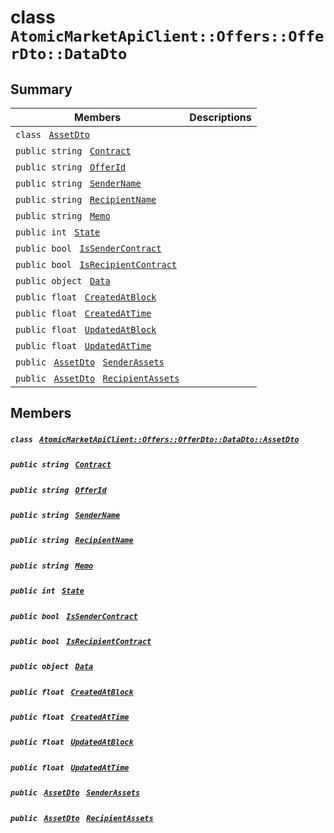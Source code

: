# class `AtomicMarketApiClient::Offers::OfferDto::DataDto` 

## Summary

 Members                                | Descriptions                                
----------------------------------------|---------------------------------------------
`class ` [`AssetDto`](.github/workflows/documentation/md/AtomicMarketApiClient--Offers--OfferDto--DataDto--AssetDto.md#class_atomic_market_api_client_1_1_offers_1_1_offer_dto_1_1_data_dto_1_1_asset_dto)        | 
`public string ` [`Contract`](#class_atomic_market_api_client_1_1_offers_1_1_offer_dto_1_1_data_dto_1a9b4baf8484b98d89513d7776a8877d0e) | 
`public string ` [`OfferId`](#class_atomic_market_api_client_1_1_offers_1_1_offer_dto_1_1_data_dto_1a176ccbd661a78c99444e637ed0af4c6e) | 
`public string ` [`SenderName`](#class_atomic_market_api_client_1_1_offers_1_1_offer_dto_1_1_data_dto_1a8435cbd7a4dda595164d4ff47d4f4525) | 
`public string ` [`RecipientName`](#class_atomic_market_api_client_1_1_offers_1_1_offer_dto_1_1_data_dto_1a4db149de8d9e2720942cc478bf9b67e2) | 
`public string ` [`Memo`](#class_atomic_market_api_client_1_1_offers_1_1_offer_dto_1_1_data_dto_1ae120ff01d30f40e9771e30e58f1a1d7f) | 
`public int ` [`State`](#class_atomic_market_api_client_1_1_offers_1_1_offer_dto_1_1_data_dto_1a18de412e641d6e3d45d7a829923a29c3) | 
`public bool ` [`IsSenderContract`](#class_atomic_market_api_client_1_1_offers_1_1_offer_dto_1_1_data_dto_1ade800cb1f05a507dc30d49c105cfff62) | 
`public bool ` [`IsRecipientContract`](#class_atomic_market_api_client_1_1_offers_1_1_offer_dto_1_1_data_dto_1a07f590cec8ec1aa154b011469a393f5e) | 
`public object ` [`Data`](#class_atomic_market_api_client_1_1_offers_1_1_offer_dto_1_1_data_dto_1a248bfced8a2a84c147f9b20efe3e669a) | 
`public float ` [`CreatedAtBlock`](#class_atomic_market_api_client_1_1_offers_1_1_offer_dto_1_1_data_dto_1a0caa720646d595f07067fcc6c44a4b2e) | 
`public float ` [`CreatedAtTime`](#class_atomic_market_api_client_1_1_offers_1_1_offer_dto_1_1_data_dto_1a14bdb6268c108cfc8647325d8aff2078) | 
`public float ` [`UpdatedAtBlock`](#class_atomic_market_api_client_1_1_offers_1_1_offer_dto_1_1_data_dto_1a6a61fb4c918dc2245accba312dc05e54) | 
`public float ` [`UpdatedAtTime`](#class_atomic_market_api_client_1_1_offers_1_1_offer_dto_1_1_data_dto_1a8dbb9afc1eef46b8d8a1c645804ef180) | 
`public ` [`AssetDto`](.github/workflows/documentation/md/AtomicMarketApiClient--Offers--OfferDto--DataDto--AssetDto.md#class_atomic_market_api_client_1_1_offers_1_1_offer_dto_1_1_data_dto_1_1_asset_dto)` ` [`SenderAssets`](#class_atomic_market_api_client_1_1_offers_1_1_offer_dto_1_1_data_dto_1a86e7c6a130fb6362e9c7acccadccc56e) | 
`public ` [`AssetDto`](.github/workflows/documentation/md/AtomicMarketApiClient--Offers--OfferDto--DataDto--AssetDto.md#class_atomic_market_api_client_1_1_offers_1_1_offer_dto_1_1_data_dto_1_1_asset_dto)` ` [`RecipientAssets`](#class_atomic_market_api_client_1_1_offers_1_1_offer_dto_1_1_data_dto_1a358e5087b184a62aa204fdbb91ec8ef5) | 

## Members

##### `class ` [`AtomicMarketApiClient::Offers::OfferDto::DataDto::AssetDto`](.github/workflows/documentation/md/AtomicMarketApiClient--Offers--OfferDto--DataDto--AssetDto.md#class_atomic_market_api_client_1_1_offers_1_1_offer_dto_1_1_data_dto_1_1_asset_dto) 

##### `public string ` [`Contract`](#class_atomic_market_api_client_1_1_offers_1_1_offer_dto_1_1_data_dto_1a9b4baf8484b98d89513d7776a8877d0e) 

##### `public string ` [`OfferId`](#class_atomic_market_api_client_1_1_offers_1_1_offer_dto_1_1_data_dto_1a176ccbd661a78c99444e637ed0af4c6e) 

##### `public string ` [`SenderName`](#class_atomic_market_api_client_1_1_offers_1_1_offer_dto_1_1_data_dto_1a8435cbd7a4dda595164d4ff47d4f4525) 

##### `public string ` [`RecipientName`](#class_atomic_market_api_client_1_1_offers_1_1_offer_dto_1_1_data_dto_1a4db149de8d9e2720942cc478bf9b67e2) 

##### `public string ` [`Memo`](#class_atomic_market_api_client_1_1_offers_1_1_offer_dto_1_1_data_dto_1ae120ff01d30f40e9771e30e58f1a1d7f) 

##### `public int ` [`State`](#class_atomic_market_api_client_1_1_offers_1_1_offer_dto_1_1_data_dto_1a18de412e641d6e3d45d7a829923a29c3) 

##### `public bool ` [`IsSenderContract`](#class_atomic_market_api_client_1_1_offers_1_1_offer_dto_1_1_data_dto_1ade800cb1f05a507dc30d49c105cfff62) 

##### `public bool ` [`IsRecipientContract`](#class_atomic_market_api_client_1_1_offers_1_1_offer_dto_1_1_data_dto_1a07f590cec8ec1aa154b011469a393f5e) 

##### `public object ` [`Data`](#class_atomic_market_api_client_1_1_offers_1_1_offer_dto_1_1_data_dto_1a248bfced8a2a84c147f9b20efe3e669a) 

##### `public float ` [`CreatedAtBlock`](#class_atomic_market_api_client_1_1_offers_1_1_offer_dto_1_1_data_dto_1a0caa720646d595f07067fcc6c44a4b2e) 

##### `public float ` [`CreatedAtTime`](#class_atomic_market_api_client_1_1_offers_1_1_offer_dto_1_1_data_dto_1a14bdb6268c108cfc8647325d8aff2078) 

##### `public float ` [`UpdatedAtBlock`](#class_atomic_market_api_client_1_1_offers_1_1_offer_dto_1_1_data_dto_1a6a61fb4c918dc2245accba312dc05e54) 

##### `public float ` [`UpdatedAtTime`](#class_atomic_market_api_client_1_1_offers_1_1_offer_dto_1_1_data_dto_1a8dbb9afc1eef46b8d8a1c645804ef180) 

##### `public ` [`AssetDto`](.github/workflows/documentation/md/AtomicMarketApiClient--Offers--OfferDto--DataDto--AssetDto.md#class_atomic_market_api_client_1_1_offers_1_1_offer_dto_1_1_data_dto_1_1_asset_dto)` ` [`SenderAssets`](#class_atomic_market_api_client_1_1_offers_1_1_offer_dto_1_1_data_dto_1a86e7c6a130fb6362e9c7acccadccc56e) 

##### `public ` [`AssetDto`](.github/workflows/documentation/md/AtomicMarketApiClient--Offers--OfferDto--DataDto--AssetDto.md#class_atomic_market_api_client_1_1_offers_1_1_offer_dto_1_1_data_dto_1_1_asset_dto)` ` [`RecipientAssets`](#class_atomic_market_api_client_1_1_offers_1_1_offer_dto_1_1_data_dto_1a358e5087b184a62aa204fdbb91ec8ef5) 

